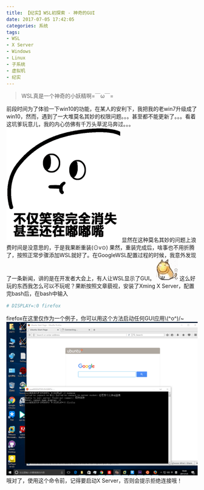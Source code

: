 ```yaml
---
title: 【纪实】WSL初探索 - 神奇的GUI
date: 2017-07-05 17:42:05
categories: 系统
tags:
- WSL
- X Server
- Windows
- Linux
- 子系统
- 虚拟机
- 纪实
---
```

>WSL真是一个神奇的小妖精啊=￣ω￣=

<!--more-->

前段时间为了体验一下win10的功能，在某人的安利下，我把我的老win7升级成了win10，然而，遇到了一大堆莫名其妙的权限问题。。。甚至都不能更新了。。。看着这坑爹玩意儿，我的内心仿佛有千万头草泥马奔过。。。
![](/images/posts/sticker/duzui.gif)
显然在这种莫名其妙的问题上浪费时间是没意思的，于是我果断重装(⊙v⊙)
果然，重装完成后，啥事也不用折腾了，按照正常步骤添加WSL就好了。在GoogleWSL配置过程的时候，我意外发现了一条新闻，讲的是在开发者大会上，有人让WSL显示了GUI。
![](/images/posts/sticker/huajidog.gif)
这么好玩的东西我怎么可以不玩呢？果断按照文章藐视，安装了Xming X Server，配置完bash后，在bash中输入

```bash
# DISPLAY=:0 firefox
```

firefox在这里仅作为一个例子，你可以用这个方法启动任何GUI应用\\(^o^)/~
![](/images/posts/2017/07/firefox_bash.png)
哦对了，使用这个命令前，记得要启动X Server，否则会提示拒绝连接哦！
